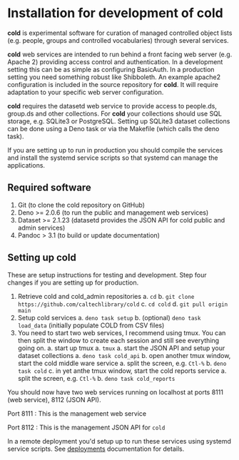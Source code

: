 Installation for development of **cold**
========================================

**cold** is experimental software for curation of managed controlled object lists (e.g. people, groups and controlled vocabularies) through several services.

**cold** web services are intended to run behind a front facing web server (e.g. Apache 2) providing access control and authentication. In a development setting this can be as simple as configuring BasicAuth.  In a production setting you need something robust like Shibboleth.  An example apache2 configuration is included in the source repository for **cold**. It will require adaptation to your specific web server configuration.

**cold** requires the datasetd web service to provide access to people.ds, group.ds and other collections. For **cold** your collections should use SQL storage, e.g. SQLite3 or PostgreSQL. Setting up SQLite3 dataset collections can be done using a Deno task or via the Makefile (which calls the deno task).

If you are setting up to run in production you should compile the services and install the systemd service scripts so that systemd can manage the applications.

Required software
-----------------

1. Git (to clone the cold repository on GitHub)
2. Deno >= 2.0.6 (to run the public and management web services)
3. Dataset >= 2.1.23 (datasetd provides the JSON API for cold public and admin services)
4. Pandoc > 3.1 (to build or update documentation)

Setting up cold
---------------

These are setup instructions for testing and development.  Step four changes
if you are setting up for production.

1. Retrieve cold and cold_admin repositories
    a. `cd`
    b. `git clone https://github.com/caltechlibrary/cold`
    c. `cd cold`
    d. `git pull origin main`
2. Setup cold services
    a. `deno task setup`
    b. (optional) `deno task load_data` (initially populate COLD from CSV files)
3. You need to start two web services, I recommend using tmux. You can then split the window to create each session and still see everything going on.
    a. start up tmux
      a. `tmux`
    a. start the JSON API and setup your dataset collections
      a. `deno task cold_api`
    b. open another tmux window, start the cold middle ware service
      a. split the screen, e.g. `Ctl-%`
      b. `deno task cold`
    c. in yet anthe tmux window, start the cold reports service
      a. split the screen, e.g. `Ctl-%`
      b. `deno task cold_reports`

You should now have two web services running on localhost at ports 8111 (web service), 8112 (JSON API).

Port 8111
: This is the management web service

Port 8112
: This is the management JSON API for `cold`

In a remote deployment you'd setup up to run these services using systemd service scripts. See [deployments](deployment.md) documentation for details.
